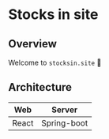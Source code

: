 # Stocks in site

## Overview
Welcome to `stocksin.site` 🎈

## Architecture
|Web|Server|
|:-:|:-:|
|React|Spring-boot|